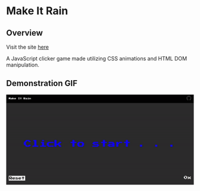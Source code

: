 # Make It Rain

## Overview
Visit the site [here](https://jackytea.github.io/rain-clicker/)

A JavaScript clicker game made utilizing CSS animations and HTML DOM manipulation.

## Demonstration GIF

![Make It Rain Demo](./demos/mir.gif)
